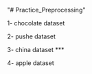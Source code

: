 "# Practice_Preprocessing" 

1- chocolate dataset

2- pushe dataset

3- china dataset  ***

4- apple dataset
